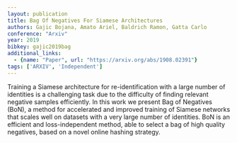 ```yaml
---
layout: publication
title: Bag Of Negatives For Siamese Architectures
authors: Gajic Bojana, Amato Ariel, Baldrich Ramon, Gatta Carlo
conference: "Arxiv"
year: 2019
bibkey: gajic2019bag
additional_links:
  - {name: "Paper", url: "https://arxiv.org/abs/1908.02391"}
tags: ['ARXIV', 'Independent']
---
```

Training a Siamese architecture for re-identification with a large number of
identities is a challenging task due to the difficulty of finding relevant
negative samples efficiently. In this work we present Bag of Negatives (BoN), a
method for accelerated and improved training of Siamese networks that scales
well on datasets with a very large number of identities. BoN is an efficient
and loss-independent method, able to select a bag of high quality negatives,
based on a novel online hashing strategy.
